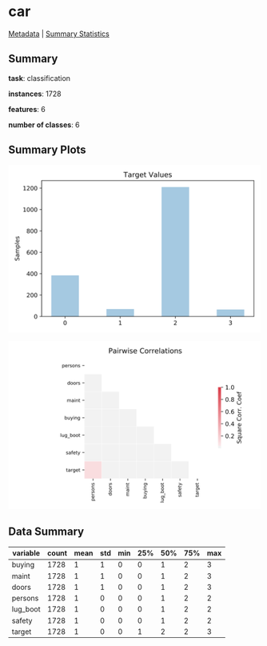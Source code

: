 # car

[Metadata](metadata.yaml) | [Summary Statistics](summary_stats.csv)

## Summary

**task**: classification

**instances**: 1728

**features**: 6

**number of classes**: 6

## Summary Plots

![Labels](label.svg)

![Corr](corr.svg)

## Data Summary

|	variable	|	count	|	mean	|	std	|	min	|	25%	|	50%	|	75%	|	max|
| --- | --- | --- | --- | --- | --- | --- | --- | --- |
|	buying	|	1728	|	1	|	1	|	0	|	0	|	1	|	2	|	3
|	maint	|	1728	|	1	|	1	|	0	|	0	|	1	|	2	|	3
|	doors	|	1728	|	1	|	1	|	0	|	0	|	1	|	2	|	3
|	persons	|	1728	|	1	|	0	|	0	|	0	|	1	|	2	|	2
|	lug_boot	|	1728	|	1	|	0	|	0	|	0	|	1	|	2	|	2
|	safety	|	1728	|	1	|	0	|	0	|	0	|	1	|	2	|	2
|	target	|	1728	|	1	|	0	|	0	|	1	|	2	|	2	|	3
